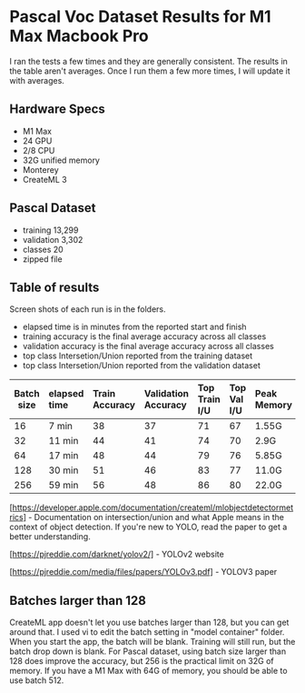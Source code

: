 # Pascal Voc Dataset Results for M1 Max Macbook Pro

I ran the tests a few times and they are generally consistent. The results in the table aren't averages. Once I run them a few more times, I will update it with averages.

## Hardware Specs
* M1 Max
* 24 GPU
* 2/8 CPU
* 32G unified memory
* Monterey
* CreateML 3

## Pascal Dataset

* training 13,299 
* validation 3,302 
* classes 20
* zipped file 

## Table of results

Screen shots of each run is in the folders.

* elapsed time is in minutes from the reported start and finish
* training accuracy is the final average accuracy across all classes
* validation accuracy is the final average accuracy across all classes
* top class Intersetion/Union reported from the training dataset
* top class Intersetion/Union reported from the validation dataset

|Batch size | elapsed time | Train Accuracy | Validation Accuracy | Top Train I/U | Top Val I/U | Peak Memory |
|-----------|:-------------|:---------------|:--------------------|:--------------|:------------|:------------|
| 16       | 7 min      | 38             | 37                  | 71            | 67         | 1.55G |
| 32       | 11 min     | 44             | 41                  | 74            | 70         | 2.9G |
| 64       | 17 min     | 48             | 44                  | 79            | 76         | 5.85G |
| 128      | 30 min     | 51             | 46                  | 83            | 77         | 11.0G |
| 256      | 59 min     | 56             | 48                  | 86            | 80         | 22.0G |

[https://developer.apple.com/documentation/createml/mlobjectdetectormetrics] - Documentation on intersection/union and what Apple means in the context of object detection. If you're new to YOLO, read the paper to get a better understanding.

[https://pjreddie.com/darknet/yolov2/] - YOLOv2 website

[https://pjreddie.com/media/files/papers/YOLOv3.pdf] - YOLOV3 paper

## Batches larger than 128

CreateML app doesn't let you use batches larger than 128, but you can get around that. I used vi to edit the batch setting in "model container" folder. When you start the app, the batch will be blank. Training will still run, but the batch drop down is blank. For Pascal dataset, using batch size larger than 128 does improve the accuracy, but 256 is the practical limit on 32G of memory. If you have a M1 Max with 64G of memory, you should be able to use batch 512.


